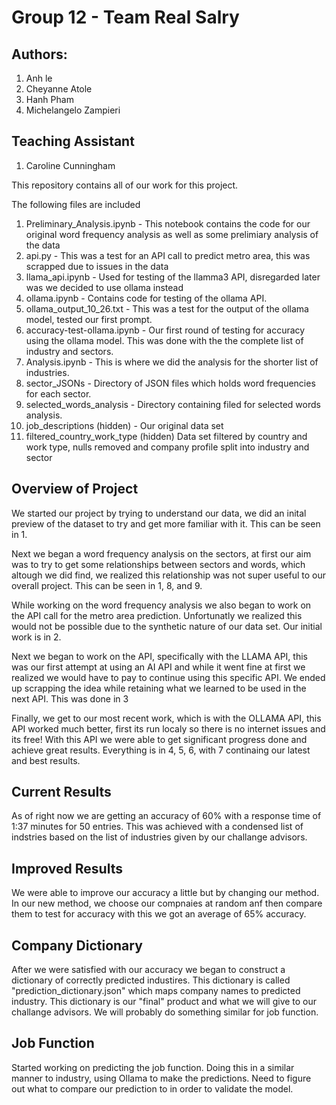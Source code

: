 # Group 12 - Team Real Salry

## Authors: 

1. Anh le
2. Cheyanne Atole
3. Hanh Pham 
4. Michelangelo Zampieri

## Teaching Assistant 

1. Caroline Cunningham 

This repository contains all of our work for this project. 

The following files are included 

1. Preliminary_Analysis.ipynb - This notebook contains the code for our original word frequency analysis as well as some prelimiary analysis of the data 
2. api.py - This was a test for an API call to predict metro area, this was scrapped due to issues in the data 
3. llama_api.ipynb - Used for testing of the llamma3 API, disregarded later was we decided to use ollama instead
4. ollama.ipynb - Contains code for testing of the ollama API. 
5. ollama_output_10_26.txt - This was a test for the output of the ollama model, tested our first prompt. 
6. accuracy-test-ollama.ipynb - Our first round of testing for accuracy using the ollama model. This was done with the the complete list of industry and sectors. 
7. Analysis.ipynb - This is where we did the analysis for the shorter list of industries. 
8. sector_JSONs - Directory of JSON files which holds word frequencies for each sector. 
9. selected_words_analysis - Directory containing filed for selected words analysis. 
10. job_descriptions (hidden) - Our original data set
11. filtered_country_work_type (hidden) Data set filtered by country and work type, nulls removed and company profile split into industry and sector

## Overview of Project

We started our project by trying to understand our data, we did an inital preview of the dataset to try and get more familiar with it. This can be seen in 1. 

Next we began a word frequency analysis on the sectors, at first our aim was to try to get some relationships between sectors and words, which altough we did find, we realized this relationship was not super useful to our overall project. This can be seen in 1, 8, and 9. 

While working on the word frequency analysis we also began to work on the API call for the metro area prediction. Unfortunatly we realized this would not be possible due to the synthetic nature of our data set. Our initial work is in 2. 

Next we began to work on the API, specifically with the LLAMA API, this was our first attempt at using an AI API and while it went fine at first we realized we would have to pay to continue using this specific API. We ended up scrapping the idea while retaining what we learned to be used in the next API. This was done in 3

Finally, we get to our most recent work, which is with the OLLAMA API, this API worked much better, first its run localy so there is no internet issues and its free! With this API we were able to get significant progress done and achieve great results. Everything is in 4, 5, 6, with 7 continaing our latest and best results. 

## Current Results 

As of right now we are getting an accuracy of 60% with a response time of 1:37 minutes for 50 entries. This was achieved with a condensed list of indstries based on the list of industries given by our challange advisors. 

## Improved Results 

We were able to improve our accuracy a little but by changing our method. In our new method, we choose our compnaies at random anf then compare them to test for accuracy with this we got an average of 65% accuracy. 

## Company Dictionary

After we were satisfied with our accuracy we began to construct a dictionary of correctly predicted industires. This dictionary is called "prediction_dictionary.json" which maps company names to predicted industry. This dictionary is our "final" product and what we will give to our challange advisors. We will probably do something similar for job function. 

## Job Function

Started working on predicting the job function. Doing this in a similar manner to industry, using Ollama to make the predictions. Need to figure out what to compare our prediction to in order to validate the model.

